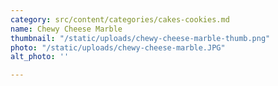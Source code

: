 ```yaml
---
category: src/content/categories/cakes-cookies.md
name: Chewy Cheese Marble
thumbnail: "/static/uploads/chewy-cheese-marble-thumb.png"
photo: "/static/uploads/chewy-cheese-marble.JPG"
alt_photo: ''

---
```

